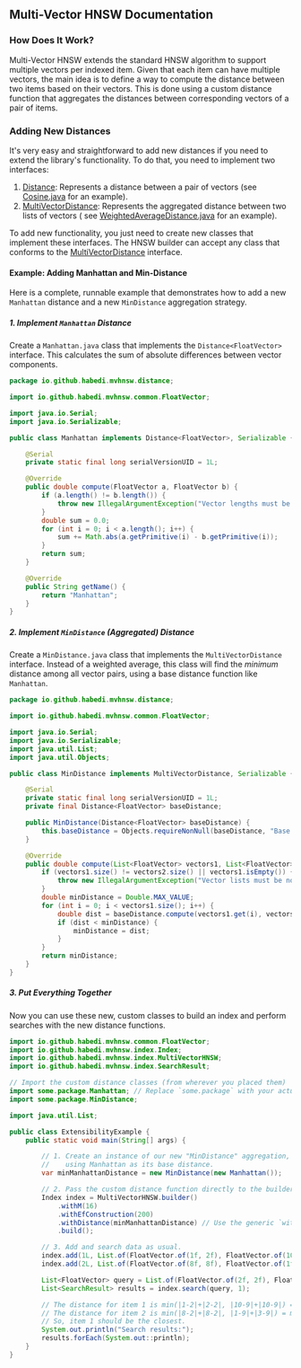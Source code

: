 ## Multi-Vector HNSW Documentation

### How Does It Work?

Multi-Vector HNSW extends the standard HNSW algorithm to support multiple vectors per indexed item.
Given that each item can have multiple vectors, the main idea is to define a way to compute the distance between two items based
on their vectors.
This is done using a custom distance function that aggregates the distances between corresponding vectors of a pair of items.

### Adding New Distances

It's very easy and straightforward to add new distances if you need to extend the library's functionality.
To do that, you need to implement two interfaces:

1. [Distance<FloatVector>](../src/main/java/io/github/habedi/mvhnsw/distance/Distance.java): Represents a distance between
   a pair of vectors (see [Cosine.java](../src/main/java/io/github/habedi/mvhnsw/distance/Cosine.java) for an example).
2. [MultiVectorDistance](../src/main/java/io/github/habedi/mvhnsw/distance/MultiVectorDistance.java): Represents the aggregated
   distance between two lists of vectors (
   see [WeightedAverageDistance.java](../src/main/java/io/github/habedi/mvhnsw/distance/WeightedAverageDistance.java) for an example).

To add new functionality, you just need to create new classes that implement these interfaces.
The HNSW builder can accept any class that conforms to
the [MultiVectorDistance](../src/main/java/io/github/habedi/mvhnsw/distance/MultiVectorDistance.java) interface.

#### Example: Adding Manhattan and Min-Distance

Here is a complete, runnable example that demonstrates how to add a new `Manhattan` distance and a new `MinDistance` aggregation
strategy.

##### 1\. Implement `Manhattan` Distance

Create a `Manhattan.java` class that implements the `Distance<FloatVector>` interface.
This calculates the sum of absolute differences between vector components.

```java
package io.github.habedi.mvhnsw.distance;

import io.github.habedi.mvhnsw.common.FloatVector;

import java.io.Serial;
import java.io.Serializable;

public class Manhattan implements Distance<FloatVector>, Serializable {

    @Serial
    private static final long serialVersionUID = 1L;

    @Override
    public double compute(FloatVector a, FloatVector b) {
        if (a.length() != b.length()) {
            throw new IllegalArgumentException("Vector lengths must be equal.");
        }
        double sum = 0.0;
        for (int i = 0; i < a.length(); i++) {
            sum += Math.abs(a.getPrimitive(i) - b.getPrimitive(i));
        }
        return sum;
    }

    @Override
    public String getName() {
        return "Manhattan";
    }
}
```

##### 2\. Implement `MinDistance` (Aggregated) Distance

Create a `MinDistance.java` class that implements the `MultiVectorDistance` interface.
Instead of a weighted average, this class will find the *minimum* distance among all vector pairs, using a base distance function
like `Manhattan`.

```java
package io.github.habedi.mvhnsw.distance;

import io.github.habedi.mvhnsw.common.FloatVector;

import java.io.Serial;
import java.io.Serializable;
import java.util.List;
import java.util.Objects;

public class MinDistance implements MultiVectorDistance, Serializable {

    @Serial
    private static final long serialVersionUID = 1L;
    private final Distance<FloatVector> baseDistance;

    public MinDistance(Distance<FloatVector> baseDistance) {
        this.baseDistance = Objects.requireNonNull(baseDistance, "Base distance cannot be null.");
    }

    @Override
    public double compute(List<FloatVector> vectors1, List<FloatVector> vectors2) {
        if (vectors1.size() != vectors2.size() || vectors1.isEmpty()) {
            throw new IllegalArgumentException("Vector lists must be non-empty and of equal size.");
        }
        double minDistance = Double.MAX_VALUE;
        for (int i = 0; i < vectors1.size(); i++) {
            double dist = baseDistance.compute(vectors1.get(i), vectors2.get(i));
            if (dist < minDistance) {
                minDistance = dist;
            }
        }
        return minDistance;
    }
}
```

##### 3\. Put Everything Together

Now you can use these new, custom classes to build an index and perform searches with the new distance functions.

```java
import io.github.habedi.mvhnsw.common.FloatVector;
import io.github.habedi.mvhnsw.index.Index;
import io.github.habedi.mvhnsw.index.MultiVectorHNSW;
import io.github.habedi.mvhnsw.index.SearchResult;

// Import the custom distance classes (from wherever you placed them)
import some.package.Manhattan; // Replace `some.package` with your actual package name
import some.package.MinDistance;

import java.util.List;

public class ExtensibilityExample {
    public static void main(String[] args) {

        // 1. Create an instance of our new "MinDistance" aggregation,
        //    using Manhattan as its base distance.
        var minManhattanDistance = new MinDistance(new Manhattan());

        // 2. Pass the custom distance function directly to the builder.
        Index index = MultiVectorHNSW.builder()
            .withM(16)
            .withEfConstruction(200)
            .withDistance(minManhattanDistance) // Use the generic `withDistance` method
            .build();

        // 3. Add and search data as usual.
        index.add(1L, List.of(FloatVector.of(1f, 2f), FloatVector.of(10f, 10f)));
        index.add(2L, List.of(FloatVector.of(8f, 8f), FloatVector.of(1f, 3f)));

        List<FloatVector> query = List.of(FloatVector.of(2f, 2f), FloatVector.of(9f, 9f));
        List<SearchResult> results = index.search(query, 1);

        // The distance for item 1 is min(|1-2|+|2-2|, |10-9|+|10-9|) = min(1, 2) = 1
        // The distance for item 2 is min(|8-2|+|8-2|, |1-9|+|3-9|) = min(12, 14) = 12
        // So, item 1 should be the closest.
        System.out.println("Search results:");
        results.forEach(System.out::println);
    }
}
```
